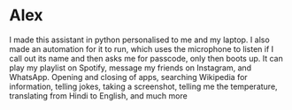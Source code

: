 # Alex
I made this assistant in python personalised to me and my laptop.
I also made an automation for it to run, which uses the  microphone to listen if I call out its name and then asks me for passcode, only then boots up.
It can play my playlist on Spotify, message my friends on Instagram, and WhatsApp.
Opening and closing of apps, searching Wikipedia for information, telling jokes, taking a screenshot, telling me the temperature, translating from Hindi to English, and much more

